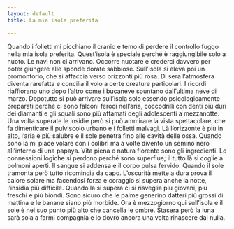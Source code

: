 ```yaml
---
layout: default
title: La mia isola preferita

---
```

Quando i folletti mi picchiano il cranio e temo di perdere il controllo fuggo nella mia isola preferita. Quest’isola è speciale perché è raggiungibile solo a nuoto. Le navi non ci arrivano. Occorre nuotare e crederci davvero per poter giungere alle sponde dorate sabbiose. Sull’isola si eleva poi un promontorio, che si affaccia verso orizzonti più rosa. Di sera l’atmosfera diventa rarefatta e concilia il volo a certe creature particolari. I ricordi riaffiorano uno dopo l’altro come i bucaneve spuntano dall’ultima neve di marzo. Dopotutto si può arrivare sull’isola solo essendo psicologicamente preparati perché ci sono falconi feroci nell’aria, coccodrilli con denti più duri dei diamanti e gli squali sono più affamati degli adolescenti a mezzanotte. Una volta superate le insidie però si può ammirare la vista spettacolare, che fa dimenticare il pulviscolo urbano e i folletti malvagi. Là l’orizzonte è più in alto, l’aria è più salubre e il sole penetra fino alle cavità delle ossa. Quando sono là mi piace volare con i colibrì ma a volte divento un semino nero all’interno di una papaya. Vita piena e natura fiorente sono gli ingredienti. Le connessioni logiche si perdono perché sono superflue; il tutto là si coglie a polmoni aperti. Il sangue si addensa e il corpo pulsa fervido. Quando il sole tramonta però tutto ricomincia da capo. L’oscurità mette a dura prova il calore solare ma facendosi forza e coraggio si supera anche la notte, l’insidia più difficile. Quando la si supera ci si risveglia più giovani, più freschi e più biondi. Sono sicuro che le palme generino datteri più grossi di mattina e le banane siano più morbide. Ora è mezzogiorno qui sull’isola e il sole è nel suo punto più alto che cancella le ombre. Stasera però la luna sarà sola a farmi compagnia e io dovrò ancora una volta rinascere dal nulla.
